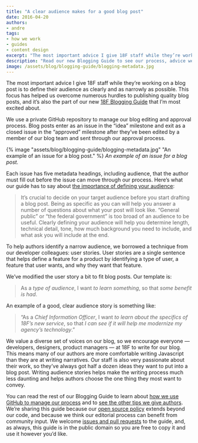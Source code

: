 ```yaml
---
title: "A clear audience makes for a good blog post"
date: 2016-04-20
authors:
- andre
tags:
- how we work
- guides
- content design
excerpt: "The most important advice I give 18F staff while they’re working on a blog post is to define their audience as clearly and as narrowly as possible. This focus has helped us overcome numerous hurdles to publishing quality blog posts, and it’s also the part of our new Blogging Guide that I’m most excited about."
description: "Read our new Blogging Guide to see our process, advice we give authors, and how we manage our blog using GitHub issues. "
image: /assets/blog/blogging-guide/blogging-metadata.jpg
---
```


The most important advice I give 18F staff while they’re working on a
blog post is to define their audience as clearly and as narrowly as
possible. This focus has helped us overcome numerous hurdles to
publishing quality blog posts, and it’s also the part of our new [18F
Blogging Guide](https://handbook.18f.gov/blogging/) that
I’m most excited about.

We use a private GitHub repository to manage our blog editing and
approval process. Blog posts enter as an issue in the “idea” milestone
and exit as a closed issue in the “approved” milestone after they’ve
been edited by a member of our blog team and sent through our approval
process.

{% image "assets/blog/blogging-guide/blogging-metadata.jpg" "An example of an issue for a blog post." %}
*An example of an issue for a blog post.*

Each issue has five metadata headings, including audience, that the
author must fill out before the issue can move through our process.
  Here’s what our guide has to say about [the importance of defining your
audience](https://handbook.18f.gov/blogging/#write-a-user-story-to-determine-your-audience):

> It’s crucial to decide on your target audience before you start
> drafting a blog post. Being as specific as you can will help you
> answer a number of questions about what your post will look like.
> “General public” or “the federal government” is too broad of an
> audience to be useful. Clearly defining your audience will help you
> determine length, technical detail, tone, how much background you need
> to include, and what ask you will include at the end.

To help authors identify a narrow audience, we borrowed a technique from
our developer colleagues: user stories. User stories are a single
sentence that helps define a feature for a product by identifying a type
of user, a feature that user wants, and why they want that feature.

We’ve modified the user story a bit to fit blog posts. Our template is:

> As a *type of audience*, I want *to learn something*, so that *some
> benefit is had*.

An example of a good, clear audience story is something like:

> “As a *Chief Information Officer*, I want *to learn about the
> specifics of 18F’s new service*, so that *I can see if it will help me
> modernize my agency’s technology*.”

We value a diverse set of voices on our blog, so we encourage everyone —
developers, designers, product managers — at 18F to write for our blog.
This means many of our authors are more comfortable writing Javascript
than they are at writing narratives. Our staff is also very passionate
about their work, so they’ve always got half a dozen ideas they want to
put into a blog post. Writing audience stories helps make the writing
process much less daunting and helps authors choose the one thing they
most want to convey.

You can read the rest of our Blogging Guide to learn about [how we use
GitHub to manage our
process](https://handbook.18f.gov/blogging/#blog-management) and
to [see the other tips we give
authors](https://handbook.18f.gov/blogging/#writing-a-great-post).
We’re sharing this guide because our [open source
policy](https://18f.gsa.gov/2014/07/29/18f-an-open-source-team/)
extends beyond our code, and because we think our editorial process can
benefit from community input. We welcome [issues and pull
requests](https://github.com/18F/blogging-guide/issues) to the guide,
and, as always, this guide is in the public domain so you are free to
copy it and use it however you’d like.
